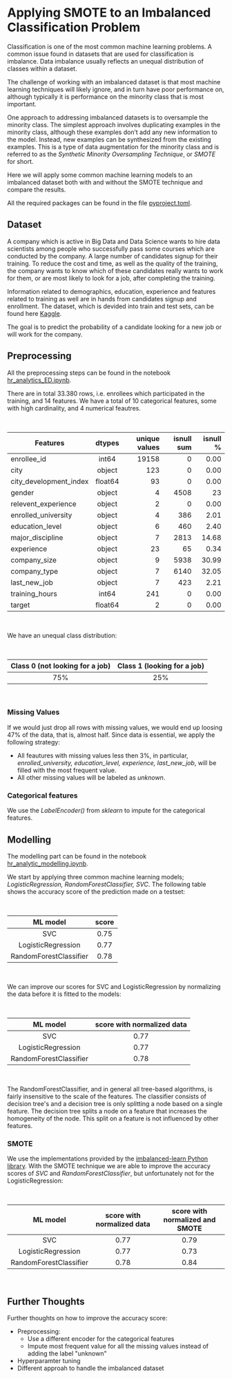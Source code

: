 # Applying SMOTE to an Imbalanced Classification Problem

Classification is one of the most common machine learning problems. A common issue found in datasets that are used for classification is imbalance. Data imbalance usually reflects an unequal distribution of classes within a dataset. 

The challenge of working with an imbalanced dataset is that most machine learning techniques will likely ignore, and in turn have poor performance on, although typically it is performance on the minority class that is most important. 


One approach to addressing imbalanced datasets is to oversample the minority class. The simplest approach involves duplicating examples in the minority class, although these examples don’t add any new information to the model. Instead, new examples can be synthesized from the existing examples. This is a type of data augmentation for the minority class and is referred to as the *Synthetic Minority Oversampling Technique*, or *SMOTE* for short.

Here we will apply some common machine learning models to an imbalanced dataset both with and without the SMOTE technique and compare the results. 

All the required packages can be found in the file [pyproject.toml](https://github.com/elenacramer/HR_Analysis/blob/main/pyproject.toml).

## Dataset

A company which is active in Big Data and Data Science wants to hire data scientists among people who successfully pass some courses which are conducted by the company. A large number of candidates signup for their training. To reduce the cost and time, as well as the quality of the training, the company wants to know which of these candidates really wants to work for them, or are most likely to look for a job, after completing the training. 


Information related to demographics, education, experience and features related to training as well are in hands from candidates signup and enrollment. The dataset, which is devided into train and test sets, can be found here [Kaggle](https://www.kaggle.com/arashnic/hr-analytics-job-change-of-data-scientists?select=aug_train.csv).

The goal is to predict the probability of a candidate looking for a new job or will work for the company. 


## Preprocessing 

All the preprocessing steps can be found in the notebook [hr_analytics_ED.ipynb](https://github.com/elenacramer/HR_Analysis/blob/main/hr_analytics_ED.ipynb). 

There are in total 33.380 rows, i.e. enrollees which participated in the training, and 14 features. We have a total of 10 categorical features, some with high cardinality, and 4 numerical feautres. 

<br />

| Features        | dtypes      | unique values | isnull sum  | isnull % |
| --------------- |:-----------:| -------------:| -----------:|---------:|
|enrollee_id      |	int64	       |19158	|         0	|          0.00|
|city|	object|	123|	0 |	0.00|
|city_development_index	| float64 |	93|	0|	0.00|
|gender	|object|	4	| 4508	|23|.53|
|relevent_experience|	object|	2	|0|	0.00|
|enrolled_university|	object|	4|	386|	2.01|
|education_level|	object|	6	|460	|2.40|
|major_discipline|	object|	7	|2813	|14.68|
|experience|	object|	23|	65	|0.34|
|company_size	|object|	9	|5938	|30.99|
|company_type|	object|	7|	6140	|32.05|
|last_new_job|	object|	7|	423|	2.21|
|training_hours|	int64	|241	|0	|0.00|
|target	|float64	|2	|0	|0.00|

<br />

We have an unequal class distribution:

<br />

| Class 0 (not looking for a job) | Class 1 (looking for a job) |
|:-------------------------------:|:---------------------------:|
| 75%                             | 25%                         | 

<br />


### Missing Values
If we would just drop all rows with missing values, we would end up loosing 47% of the data, that is, almost half. Since data is essential, we apply the following strategy:
- All feautures with missing values less then 3%, in particular, *enrolled_university, education_level, experience, last_new_job*, will be filled with the most frequent value. 
- All other missing values will be labeled as *unknown*. 

### Categorical features
We use the *LabelEncoder()* from *sklearn* to impute for the categorical features.


## Modelling
The modelling part can be found in the notebook [hr_analytic_modelling.ipynb](https://github.com/elenacramer/HR_Analysis/blob/main/hr_analytics_modelling.ipynb). 

We start by applying three common machine learning models; *LogisticRegression, RandomForestClassifier, SVC*. The following table shows the accuracy score of the prediction made on a testset:

<br />

|ML model  |	score | 
|:--------:|:------:|
| SVC|	0.75|	
|LogisticRegression	| 0.77 |
|RandomForestClassifier	| 0.78 | 

<br />

We can improve our scores for SVC and LogisticRegression by normalizing the data before it is fitted to the models:

<br />

|ML model  | score with normalized data| 
|:--------:|:------:|
| SVC|	0.77 |	
|LogisticRegression	| 0.77|
|RandomForestClassifier	| 0.78| 

<br />

The RandomForestClassifier, and in general all tree-based algorithms, is fairly insensitive to the scale of the features. The classifier consists of decision tree's and a decision tree is only splitting a node based on a single feature. The decision tree splits a node on a feature that increases the homogeneity of the node. This split on a feature is not influenced by other features. 

### SMOTE

We use the implementations provided by the [imbalanced-learn Python library](https://github.com/scikit-learn-contrib/imbalanced-learn). With the SMOTE technique we are able to improve the accuracy scores of *SVC* and *RandomForestClassifier*, but unfortunately not for the LogisticRegression:

<br />

|ML model  |		score with normalized data| score with normalized and SMOTE |
|:--------:|:-----------------------:|:-------------------------------:|
| SVC|	0.77 |	0.79 |
|LogisticRegression	| 0.77| 0.73|
|RandomForestClassifier	| 0.78 | 0.84 |

<br />


## Further Thoughts
Further thoughts on how to improve the accuracy score:
- Preprocessing:
  - Use a different encoder for the categorical features
  - Impute most frequent value for all the missing values instead of adding the label "unknown"
- Hyperparamter tuning
- Different approah to handle the imbalanced dataset
